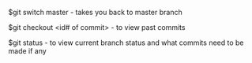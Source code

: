$git switch master - takes you back to master branch

$git checkout <id# of commit> - to view past commits

$git status - to view current branch status and what commits need to be made if any